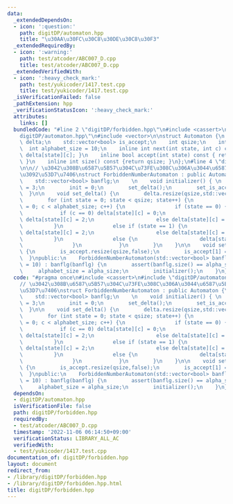 ```yaml
---
data:
  _extendedDependsOn:
  - icon: ':question:'
    path: digitDP/automaton.hpp
    title: "\u30AA\u30FC\u30C8\u30DE\u30C8\u30F3"
  _extendedRequiredBy:
  - icon: ':warning:'
    path: test/atcoder/ABC007_D.cpp
    title: test/atcoder/ABC007_D.cpp
  _extendedVerifiedWith:
  - icon: ':heavy_check_mark:'
    path: test/yukicoder/1417.test.cpp
    title: test/yukicoder/1417.test.cpp
  _isVerificationFailed: false
  _pathExtension: hpp
  _verificationStatusIcon: ':heavy_check_mark:'
  attributes:
    links: []
  bundledCode: "#line 2 \"digitDP/forbidden.hpp\"\n#include <cassert>\n#line 2 \"\
    digitDP/automaton.hpp\"\n#include <vector>\n\nstruct Automaton {\n    std::vector<std::vector<int>>\
    \ delta;\n    std::vector<bool> is_accept;\n    int qsize;\n    int init;\n  \
    \  int alphabet_size = 10;\n    inline int next(int state, int c) const { return\
    \ delta[state][c]; }\n    inline bool accept(int state) const { return is_accept[state];\
    \ }\n    inline int size() const {return qsize; }\n};\n#line 4 \"digitDP/forbidden.hpp\"\
    \n\n// \u3042\u308B\u6587\u5B57\u304C\u73FE\u308C\u306A\u3044\u6587\u5B57\u5217\
    \u3092\u53D7\u7406\nstruct ForbiddenNumberAutomaton : public Automaton {\nprivate:\n\
    \    std::vector<bool> banflg;\n    \n    void initializer() { \n        qsize\
    \ = 3;\n        init = 0;\n        set_delta();\n        set_is_accept();\n  \
    \  }\n\n    void set_delta() {\n        delta.resize(qsize,std::vector<int>(alphabet_size));\n\
    \        for (int state = 0; state < qsize; state++) {\n            for (int c\
    \ = 0; c < alphabet_size; c++) {\n                if (state == 0) {\n        \
    \            if (c == 0) delta[state][c] = 0;\n                    else if (banflg[c])\
    \ delta[state][c] = 2;\n                    else delta[state][c] = 1;\n      \
    \          }\n                else if (state == 1) {\n                    if (banflg[c])\
    \ delta[state][c] = 2;\n                    else delta[state][c] = 1;\n      \
    \          }\n                else {\n                    delta[state][c] = 2;\n\
    \                }\n            }\n        }\n    }\n\n    void set_is_accept()\
    \ {\n        is_accept.resize(qsize,false);\n        is_accept[1] = true;\n  \
    \  }\npublic:\n    ForbiddenNumberAutomaton(std::vector<bool> banflg, int alpha_size\
    \ = 10) : banflg(banflg) {\n        assert(banflg.size() == alpha_size);\n   \
    \     alphabet_size = alpha_size;\n        initializer();\n    }\n};\n"
  code: "#pragma once\n#include <cassert>\n#include \"digitDP/automaton.hpp\"\n\n\
    // \u3042\u308B\u6587\u5B57\u304C\u73FE\u308C\u306A\u3044\u6587\u5B57\u5217\u3092\
    \u53D7\u7406\nstruct ForbiddenNumberAutomaton : public Automaton {\nprivate:\n\
    \    std::vector<bool> banflg;\n    \n    void initializer() { \n        qsize\
    \ = 3;\n        init = 0;\n        set_delta();\n        set_is_accept();\n  \
    \  }\n\n    void set_delta() {\n        delta.resize(qsize,std::vector<int>(alphabet_size));\n\
    \        for (int state = 0; state < qsize; state++) {\n            for (int c\
    \ = 0; c < alphabet_size; c++) {\n                if (state == 0) {\n        \
    \            if (c == 0) delta[state][c] = 0;\n                    else if (banflg[c])\
    \ delta[state][c] = 2;\n                    else delta[state][c] = 1;\n      \
    \          }\n                else if (state == 1) {\n                    if (banflg[c])\
    \ delta[state][c] = 2;\n                    else delta[state][c] = 1;\n      \
    \          }\n                else {\n                    delta[state][c] = 2;\n\
    \                }\n            }\n        }\n    }\n\n    void set_is_accept()\
    \ {\n        is_accept.resize(qsize,false);\n        is_accept[1] = true;\n  \
    \  }\npublic:\n    ForbiddenNumberAutomaton(std::vector<bool> banflg, int alpha_size\
    \ = 10) : banflg(banflg) {\n        assert(banflg.size() == alpha_size);\n   \
    \     alphabet_size = alpha_size;\n        initializer();\n    }\n};"
  dependsOn:
  - digitDP/automaton.hpp
  isVerificationFile: false
  path: digitDP/forbidden.hpp
  requiredBy:
  - test/atcoder/ABC007_D.cpp
  timestamp: '2022-11-06 06:14:50+09:00'
  verificationStatus: LIBRARY_ALL_AC
  verifiedWith:
  - test/yukicoder/1417.test.cpp
documentation_of: digitDP/forbidden.hpp
layout: document
redirect_from:
- /library/digitDP/forbidden.hpp
- /library/digitDP/forbidden.hpp.html
title: digitDP/forbidden.hpp
---
```

